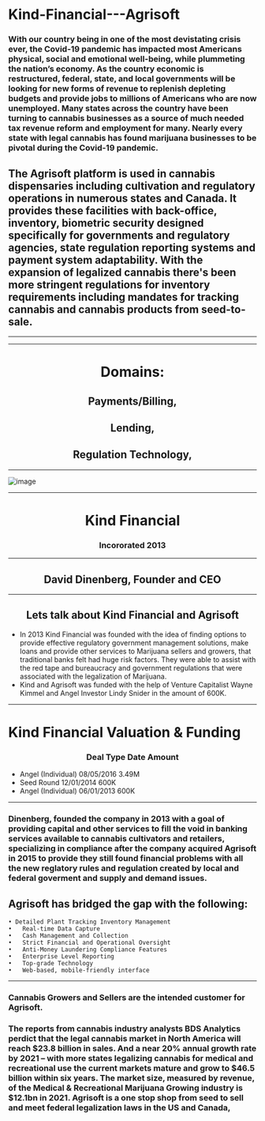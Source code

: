 # Kind-Financial---Agrisoft
### With our country being in one of the most devistating crisis ever,  the Covid-19 pandemic has impacted most Americans physical, social  and emotional well-being, while plummeting the nation’s economy.  As the country economic is restructured, federal, state, and local governments will be looking for new forms of revenue to replenish depleting budgets and provide jobs to millions of Americans who are now unemployed. Many states across the country have been turning to cannabis businesses as a source of much needed tax revenue reform and employment for many.  Nearly every state with legal cannabis has found marijuana businesses to be pivotal during the Covid-19 pandemic.
## The Agrisoft platform is used in cannabis dispensaries including cultivation and regulatory operations in numerous states and Canada.  It provides these facilities with back-office, inventory, biometric security designed specifically for governments and regulatory agencies, state regulation reporting systems and payment system adaptability.  With the expansion of legalized cannabis there's been more stringent regulations for inventory requirements including mandates for tracking cannabis and cannabis products from seed-to-sale.
---

---

 # <center> Domains:
  ## <center> Payments/Billing, 
  ## <center> Lending, 
  ## <center> Regulation Technology,
 ---
 
![image](https://theweedblog-com.exactdn.com/wp-content/uploads/kind-financial.png?strip=all&lossy=1&ssl=1)

---
# <center> Kind Financial
### <center> Incororated 2013
---
## <center> David Dinenberg, Founder and CEO
---
## <center>Lets talk about Kind Financial and Agrisoft


* In 2013 Kind Financial was founded with the idea of finding options to provide effective regulatory government management solutions, make loans and provide other services to Marijuana sellers and growers, that traditional banks felt had huge risk factors. They were able to assist with the red tape and bureaucracy and government regulations that were associated with the legalization of Marijuana.
* Kind and Agrisoft was funded with the help of Venture Capitalist Wayne Kimmel and Angel Investor Lindy Snider in the amount of 600K.
---

# Kind Financial Valuation & Funding

### <center> Deal Type         Date          Amount
*	Angel (Individual)	    		 08/05/2016     	3.49M
*	Seed Round				            12/01/2014	     600K
*	Angel (Individual)      	 06/01/2013   		 600K
---

### Dinenberg, founded the company in 2013 with a goal of providing capital and other services to fill the void in banking services available to cannabis cultivators and retailers, specializing in compliance after the company acquired Agrisoft in 2015 to provide they still found financial problems with all the new reglatory rules and regulation created by local and federal goverment and supply and demand issues. 

## Agrisoft has bridged the gap with the following:

    • Detailed Plant Tracking Inventory Management
    •	Real-time Data Capture
    •	Cash Management and Collection
    •	Strict Financial and Operational Oversight
    •	Anti-Money Laundering Compliance Features
    •	Enterprise Level Reporting
    •	Top-grade Technology
    •	Web-based, mobile-friendly interface

---
### Cannabis Growers and Sellers are the intended customer for Agrisoft.
### The reports from cannabis industry analysts BDS Analytics perdict that the legal cannabis market in North America will reach $23.8 billion in sales. And a near 20% annual growth rate by 2021 – with more states legalizing cannabis for medical and recreational use the current markets mature and grow to $46.5 billion within six years.  The market size, measured by revenue, of the Medical & Recreational Marijuana Growing industry is $12.1bn in 2021. Agrisoft is a one stop shop from seed to sell and meet federal legalization laws in the **US** and **Canada**,

    
   
